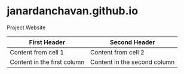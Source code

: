 # janardanchavan.github.io
Project Website

First Header | Second Header
------------ | -------------
Content from cell 1 | Content from cell 2
Content in the first column | Content in the second column

